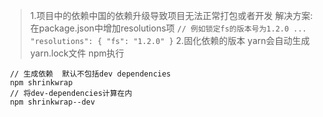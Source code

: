 > 1.项目中的依赖中国的依赖升级导致项目无法正常打包或者开发
     解决方案: 在package.json中增加resolutions项
     ```
        // 例如锁定fs的版本号为1.2.0
        ...
        "resolutions": {
            "fs": "1.2.0"
        }
     ```
> 2.固化依赖的版本
   yarn会自动生成yarn.lock文件
   npm执行
   ```
    // 生成依赖  默认不包括dev dependencies
    npm shrinkwrap
    // 将dev-dependencies计算在内
    npm shrinkwrap--dev 
   ```
